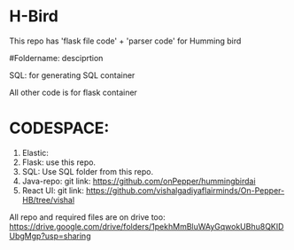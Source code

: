 # H-Bird

This repo has 'flask file code' + 'parser code' for Humming bird

#Foldername: desciprtion

SQL: for generating SQL container

All other code is for flask container

# CODESPACE:
1. Elastic: 
2. Flask: use this repo.
3. SQL: Use SQL folder from this repo.
4. Java-repo: git link: https://github.com/onPepper/hummingbirdai
5. React UI: git link: https://github.com/vishalgadiyaflairminds/On-Pepper-HB/tree/vishal


All repo and required files are on drive too:
https://drive.google.com/drive/folders/1pekhMmBluWAyGqwokUBhu8QKIDUbgMgp?usp=sharing
